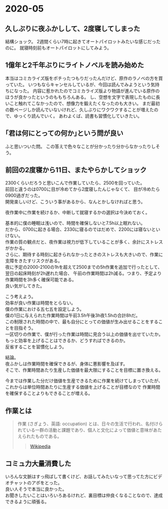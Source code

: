 # 2020-05

## 久しぶりに夜ふかしして、2度寝してしまった

結構ショック。
2週間くらい7時に起きてオートパイロットみたいな感じだったのに。
就寝時刻前もオートパイロットにしてみよう。

## 1億年と2千年ぶりにライトノベルを読み始めた

本当はコミカライズ版をポチったつもりだったんだけど、原作のラノベの方を買っていた。
いつもならキャンセルしているが、今回は読んでみようという気持ちになった。
内容に惹かれたのでコミカライズ版より物語が進んでいる原作のほうが良かったというのももちろんある。
し、空想を文字で表現したものに長いこと触れてこなかったので、想像力を鍛えたくなったのも大きい。
まだ最初の数ページしか読んでいないけれど、久しぶりにワクワクすることが増えたので、ゆっくり読んでいく。
あわよくば、読書も習慣化していきたい。

## ｢君は何にとっての何か｣という問が良い

ふと思いついた問。
この答えで色々なことが分かったり分からなかったりしそう。

## 前回の2度寝から11日、またやらかしてショック

2300くらいだろうと思いこんで作業していたら、2500を回っていた。  
前回と違うのは0700に目が冷めてから2度寝したんじゃなくて、
目が冷めたら0900過ぎだった。  
開発楽しいけど、こういう事があるから、なんとかしなければと思う。

夜作業中に作業を続けるか、中断して就寝するかの選択は今決めておく。

基本的に僕の睡眠は浅いので、時間を確保しないと7.5h以上眠れない。  
だから、0700に起きる場合、2330に寝るのではだめで、2200には寝ないといけない。  
作業の質の観点だと、夜作業は視力が低下していることが多く、余計にストレスがかかる。  
さらに、期待する時刻に起きられなかったときのストレスも大きいので、作業に支障をきたすリスクがある。  
夜に予定の2000-2100の1hを超えて2500までの5h作業を追加で行ったとして、翌日の起床時刻が2h遅れた場合、
午前の作業時間は2h減る。つまり、予定より作業時間を3h多く確保可能である。  
良い気がしてきた。

こう考えよう。  
効率が良い作業は時間をとらない。  
僕の作業における五七五を設定しよう。  
僕の1日に与えられた作業時間は午前3.5h午後3h夜1.5hの合計8hだ。  
この制限された時間の中で、最も自分にとっての価値が生み出せることをすることを目指そう。  
一区切りの作業で、僕が行った作業は時間に見合う以上の価値を出せていたか。  
もっと効率を上げることはできるか、どうすればできるのか。  
反省することを習慣化しよう。

結論。  
夜ふかしは作業時間を確保できるが、身体に悪影響を及ぼす。  
そこで、作業時間あたり生産した価値を最大限にすることを目標に置き換える。

今までは作業した分だけ価値を生産できるために作業を続けてしまっていたが、  
これからは単位時間あたりに生産する価値を上げることが目標なので
作業時間を確保することよりもできることが増える。

## 作業とは

> 作業 (さぎょう、英語: occupation) とは、日々の生活で行われ、名付けられている一群の活動と課題であり、個人と文化によって価値と意味があたえられたものである。
>> [Wikipedia](https://www.wikiwand.com/ja/%E4%BD%9C%E6%A5%AD)

## コミュ力大量消費した

いろんな文脈はすっ飛ばして書くけど、お話してみたいなって思ってた方にビデオチャットのアポをとった。  
良い人そうで本当に良かった。  
お聞きしたいことはいろいろあるけれど、裏目標は仲良くなることなので、達成できるように頑張る。
